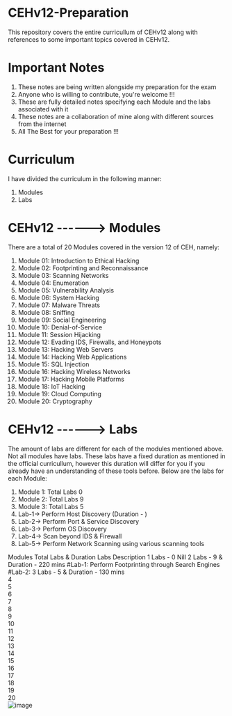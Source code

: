 # CEHv12-Preparation

This repository covers the entire curricullum of CEHv12 along with references to some important topics covered in CEHv12. 

# Important Notes

1. These notes are being written alongside my preparation for the exam
2. Anyone who is willing to contribute, you're welcome !!!
3. These are fully detailed notes specifying each Module and the labs associated with it
4. These notes are a collaboration of mine along with different sources from the internet
5. All The Best for your preparation !!!

# Curriculum 

I have divided the curriculum in the following manner:
1. Modules
2. Labs

# CEHv12 ------> Modules

There are a total of 20 Modules covered in the version 12 of CEH, namely:

1. Module 01: Introduction to Ethical Hacking
2. Module 02: Footprinting and Reconnaissance
3. Module 03: Scanning Networks
4. Module 04: Enumeration
5. Module 05: Vulnerability Analysis
6. Module 06: System Hacking
7. Module 07: Malware Threats
8. Module 08: Sniffing
9. Module 09: Social Engineering
10. Module 10: Denial-of-Service
11. Module 11: Session Hijacking
12. Module 12: Evading IDS, Firewalls, and Honeypots
13. Module 13: Hacking Web Servers
14. Module 14: Hacking Web Applications
15. Module 15: SQL Injection
16. Module 16: Hacking Wireless Networks
17. Module 17: Hacking Mobile Platforms
18. Module 18: IoT Hacking
19. Module 19: Cloud Computing
20. Module 20: Cryptography

# CEHv12 ------> Labs

The amount of labs are different for each of the modules mentioned above. Not all modules have labs. 
These labs have a fixed duration as mentioned in the official curricullum, however this duration will differ for you if you already have an understanding of these
tools before.
Below are the labs for each Module:

1. Module 1: Total Labs 0
2. Module 2: Total Labs 9
3. Module 3: Total Labs 5
  1. Lab-1-> Perform Host Discovery (Duration - )
  2. Lab-2-> Perform Port & Service Discovery
  3. Lab-3-> Perform OS Discovery
  4. Lab-4-> Scan beyond IDS & Firewall
  5. Lab-5-> Perform Network Scanning using various scanning tools
  
  Modules 	Total Labs & Duration	Labs Description
1	Labs - 0 	Nill
2	Labs - 9 & Duration - 220 mins	#Lab-1: Perform Footprinting through Search Engines #Lab-2:
3	Labs - 5 & Duration - 130 mins	
4		
5		
6		
7		
8		
9		
10		
11		
12		
13		
14		
15		
16		
17		
18		
19		
20		
![image](https://user-images.githubusercontent.com/122060190/221277902-9527d751-6b3c-45ad-90b3-0d6adb52896f.png)

		


